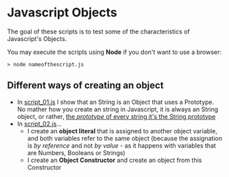 # Javascript Objects

The goal of these scripts is to test some of the characteristics of Javascript's Objects.

You may execute the scripts using __Node__ if you don't want to use a browser:

    > node nameofthescript.js

## Different ways of creating an object

* In [script_01.js](script_01.js) I show that an String is an Object that uses a Prototype. No mather how you create an string in Javascript, it is always an String object, or rather, [the _prototype_ of every string it's the String prototype](https://developer.mozilla.org/en-US/docs/Web/JavaScript/Reference/Global_Objects/String/prototype)
* In [script_02.js](script_02.js)...
  * I create an **object literal** that is assigned to another object variable, and both variables refer to the same object (because the assignation is _by reference_ and not _by value_ - as it happens with variables that are Numbers, Booleans or Strings)
  * I create an **Object Constructor** and create an object from this Constructor
